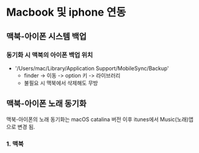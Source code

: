 # Macbook 및 iphone 연동
## 맥북-아이폰 시스템 백업
### 동기화 시 맥북의 아이폰 백업 위치
- '/Users/mac/Library/Application Support/MobileSync/Backup'
	- finder -> 이동 -> option 키 -> 라이브러리
	- 불필요 시 맥북에서 삭제해도 무방
## 맥북-아이폰 노래 동기화
맥북-아이폰의 노래 동기화는 macOS catalina 버전 이후 itunes에서 Music(노래)앱으로 변경 됨.
### 1. 맥북
